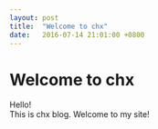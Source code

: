 ```yaml
---
layout: post
title:  "Welcome to chx"
date:   2016-07-14 21:01:00 +0800
---
```

# Welcome to chx

Hello!  
This is chx blog. Welcome to my site!